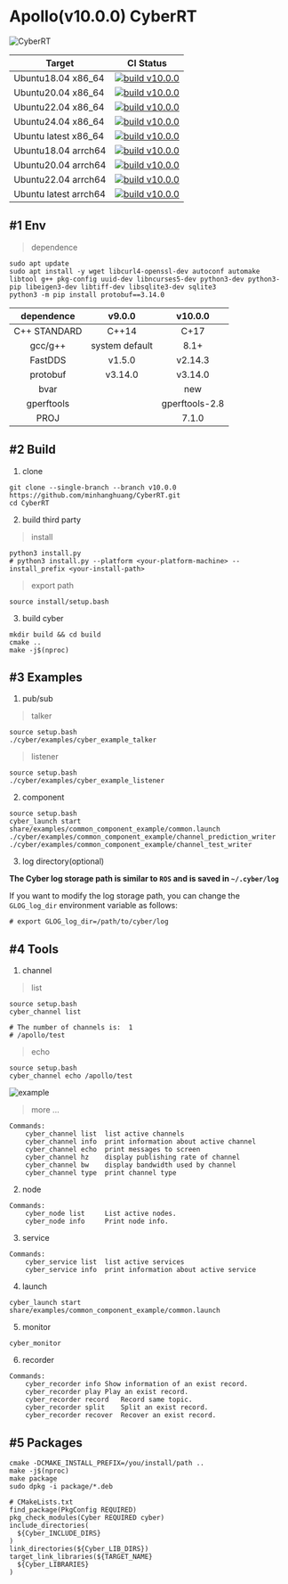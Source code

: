 # Apollo(v10.0.0) CyberRT

![CyberRT](./docs/CyberRT.gif)

| Target        |  CI Status  |
| ------------- | :-----:|
| Ubuntu18.04 x86_64   | [![build v10.0.0](https://github.com/minhanghuang/CyberRT/actions/workflows/ubuntu18-v10.0.0-build.yaml/badge.svg?branch=v10.0.0)](https://github.com/minhanghuang/CyberRT/actions/workflows/ubuntu18-v10.0.0-build.yaml) |
| Ubuntu20.04 x86_64  | [![build v10.0.0](https://github.com/minhanghuang/CyberRT/actions/workflows/ubuntu20-v10.0.0-build.yaml/badge.svg?branch=v10.0.0)](https://github.com/minhanghuang/CyberRT/actions/workflows/ubuntu20-v10.0.0-build.yaml) |
| Ubuntu22.04 x86_64  | [![build v10.0.0](https://github.com/minhanghuang/CyberRT/actions/workflows/ubuntu22-v10.0.0-build.yaml/badge.svg?branch=v10.0.0)](https://github.com/minhanghuang/CyberRT/actions/workflows/ubuntu22-v10.0.0-build.yaml) |
| Ubuntu24.04 x86_64  | [![build v10.0.0](https://github.com/minhanghuang/CyberRT/actions/workflows/ubuntu24-v10.0.0-build.yaml/badge.svg?branch=v10.0.0)](https://github.com/minhanghuang/CyberRT/actions/workflows/ubuntu24-v10.0.0-build.yaml) |
| Ubuntu latest x86_64  | [![build v10.0.0](https://github.com/minhanghuang/CyberRT/actions/workflows/ubuntu-latest-v10.0.0-build.yaml/badge.svg?branch=v10.0.0)](https://github.com/minhanghuang/CyberRT/actions/workflows/ubuntu-latest-v10.0.0-build.yaml) |
| Ubuntu18.04 arrch64 | [![build v10.0.0](https://github.com/minhanghuang/CyberRT/actions/workflows/ubuntu18-arrch64-v10.0.0-build.yaml/badge.svg?branch=v10.0.0)](https://github.com/minhanghuang/CyberRT/actions/workflows/ubuntu18-arrch64-v10.0.0-build.yaml) |
| Ubuntu20.04  arrch64 | [![build v10.0.0](https://github.com/minhanghuang/CyberRT/actions/workflows/ubuntu20-arrch64-v10.0.0-build.yaml/badge.svg?branch=v10.0.0)](https://github.com/minhanghuang/CyberRT/actions/workflows/ubuntu20-arrch64-v10.0.0-build.yaml) |
| Ubuntu22.04 arrch64 | [![build v10.0.0](https://github.com/minhanghuang/CyberRT/actions/workflows/ubuntu22-arrch64-v10.0.0-build.yaml/badge.svg?branch=v10.0.0)](https://github.com/minhanghuang/CyberRT/actions/workflows/ubuntu22-arrch64-v10.0.0-build.yaml) |
| Ubuntu latest arrch64 | [![build v10.0.0](https://github.com/minhanghuang/CyberRT/actions/workflows/ubuntu-latest-arrch64-v10.0.0-build.yaml/badge.svg?branch=v10.0.0)](https://github.com/minhanghuang/CyberRT/actions/workflows/ubuntu-latest-arrch64-v10.0.0-build.yaml) |

## #1 Env

> dependence

```shell
sudo apt update
sudo apt install -y wget libcurl4-openssl-dev autoconf automake libtool g++ pkg-config uuid-dev libncurses5-dev python3-dev python3-pip libeigen3-dev libtiff-dev libsqlite3-dev sqlite3
python3 -m pip install protobuf==3.14.0
```

| dependence   |  v9.0.0           |  v10.0.0  |
| :---: |  :---: |:---:|
| C++ STANDARD |   C++14           |   C+17    |
| gcc/g++      |   system default  |   8.1+    |
| FastDDS      |   v1.5.0           |   v2.14.3 |
| protobuf      |   v3.14.0           |   v3.14.0 |
| bvar      |              |   new |
| gperftools      |              |   gperftools-2.8  |
| PROJ            |                     |   7.1.0           |

## #2 Build

1. clone

```shell
git clone --single-branch --branch v10.0.0 https://github.com/minhanghuang/CyberRT.git
cd CyberRT
```

2. build third party

> install

```shell
python3 install.py
# python3 install.py --platform <your-platform-machine> --install_prefix <your-install-path>
```

> export path

```shell
source install/setup.bash
```

3. build cyber

```shell
mkdir build && cd build
cmake ..
make -j$(nproc)
```

## #3 Examples

1. pub/sub

> talker

```shell
source setup.bash
./cyber/examples/cyber_example_talker
```
> listener

```shell
source setup.bash
./cyber/examples/cyber_example_listener
```

2. component

```shell
source setup.bash
cyber_launch start share/examples/common_component_example/common.launch
./cyber/examples/common_component_example/channel_prediction_writer
./cyber/examples/common_component_example/channel_test_writer
```

3. log directory(optional)

**The Cyber log storage path is similar to `ROS` and is saved in `~/.cyber/log`**

If you want to modify the log storage path, you can change the `GLOG_log_dir` environment variable as follows:

```shell
# export GLOG_log_dir=/path/to/cyber/log
```

## #4 Tools

1. channel

> list

```shell
source setup.bash
cyber_channel list

# The number of channels is:  1
# /apollo/test
```

> echo
```shell
source setup.bash
cyber_channel echo /apollo/test
```
![example](docs/cyber_echo.png)

> more ...

```shell
Commands:
	cyber_channel list	list active channels
	cyber_channel info	print information about active channel
	cyber_channel echo	print messages to screen
	cyber_channel hz	display publishing rate of channel
	cyber_channel bw	display bandwidth used by channel
	cyber_channel type	print channel type
```

2. node

```shell
Commands:
	cyber_node list 	List active nodes.
	cyber_node info 	Print node info.
```

3. service

```shell
Commands:
	cyber_service list	list active services
	cyber_service info	print information about active service
```

4. launch

```shell
cyber_launch start share/examples/common_component_example/common.launch
```

5. monitor

```shell
cyber_monitor
```

6. recorder

```shell
Commands:
  	cyber_recorder info	Show information of an exist record.
	cyber_recorder play	Play an exist record.
	cyber_recorder record	Record same topic.
	cyber_recorder split	Split an exist record.
	cyber_recorder recover	Recover an exist record.
```

## #5 Packages

```shell
cmake -DCMAKE_INSTALL_PREFIX=/you/install/path ..
make -j$(nproc)
make package
sudo dpkg -i package/*.deb
```

```
# CMakeLists.txt
find_package(PkgConfig REQUIRED)
pkg_check_modules(Cyber REQUIRED cyber)
include_directories(
  ${Cyber_INCLUDE_DIRS}
)
link_directories(${Cyber_LIB_DIRS})
target_link_libraries(${TARGET_NAME}
  ${Cyber_LIBRARIES}
)
```
